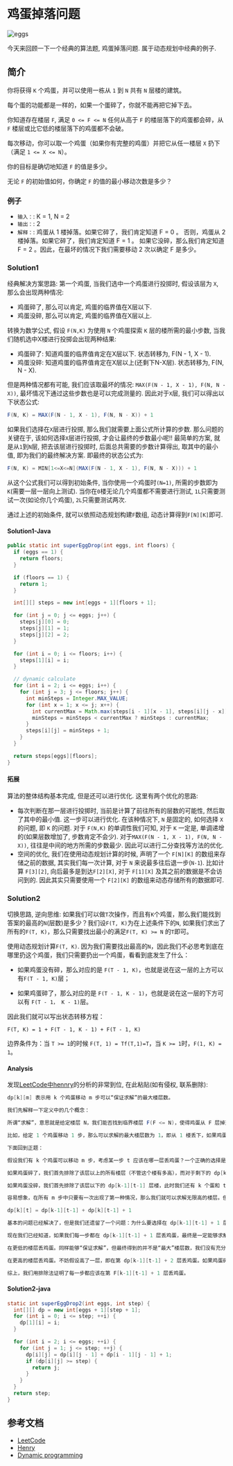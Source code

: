 # 鸡蛋掉落问题

![eggs](https://image.cjyong.com/eggs.jpg)

今天来回顾一下一个经典的算法题, 鸡蛋掉落问题. 属于动态规划中经典的例子.

## 简介

你将获得 `K` 个鸡蛋，并可以使用一栋从 `1` 到 `N` 共有 `N` 层楼的建筑。

每个蛋的功能都是一样的，如果一个蛋碎了，你就不能再把它掉下去。

你知道存在楼层 `F`, 满足 `0 <= F <= N` 任何从高于 `F` 的楼层落下的鸡蛋都会碎，从 `F` 楼层或比它低的楼层落下的鸡蛋都不会破。

每次移动，你可以取一个鸡蛋（如果你有完整的鸡蛋）并把它从任一楼层 `X` 扔下（满足 `1 <= X <= N`）。

你的目标是确切地知道 `F` 的值是多少。

无论 `F` 的初始值如何，你确定 `F` 的值的最小移动次数是多少？

### 例子

- `输入：`: K = 1, N = 2
- `输出：`: 2
- `解释：`: 鸡蛋从 1 楼掉落。如果它碎了，我们肯定知道 F = 0 。 否则，鸡蛋从 2 楼掉落。如果它碎了，我们肯定知道 F = 1 。 如果它没碎，那么我们肯定知道 F = 2 。因此，在最坏的情况下我们需要移动 2 次以确定 F 是多少。

### Solution1

经典解决方案思路: 第一个鸡蛋, 当我们选中一个鸡蛋进行投掷时, 假设该层为 `X`, 那么会出现两种情况:

- 鸡蛋碎了, 那么可以肯定, 鸡蛋的临界值在X层以下.
- 鸡蛋没碎, 那么可以肯定, 鸡蛋的临界值在X层以上.

转换为数学公式, 假设 `F(N,K)` 为使用 `N` 个鸡蛋探索 `K` 层的楼所需的最小步数, 当我们随机选中X楼进行投掷会出现两种结果:

- 鸡蛋碎了: 知道鸡蛋的临界值肯定在X层以下. 状态转移为, F(N - 1, X - 1).
- 鸡蛋没碎: 知道鸡蛋的临界值肯定在X层以上(还剩下N-X层). 状态转移为, F(N, N - X).

但是两种情况都有可能, 我们应该取最坏的情况: `MAX(F(N - 1, X - 1), F(N, N - X))`, 最坏情况下通过这些步数也是可以完成测量的. 因此对于`X`层, 我们可以得出以下状态公式:

```java
F(N, K) = MAX(F(N - 1, X - 1), F(N, N - X)) + 1
```

如果我们选择在`X`层进行投掷, 那么我们就需要上面公式所计算的步数. 那么问题的关键在于, 该如何选择`X`层进行投掷, 才会让最终的步数最小呢!! 最简单的方案, 就是从`1`到`N`层, 把去该层进行投掷时, 后面总共需要的步数计算得出, 取其中的最小值, 即为我们的最终解决方案. 即最终的状态公式为:

```java
F(N, K) = MIN[1<=X<=N](MAX(F(N - 1, X - 1), F(N, N - X))) + 1
```

从这个公式我们可以得到初始条件, 当你使用一个鸡蛋时`(N=1)`, 所需的步数即为`K`(需要一层一层向上测试). 当你在`0`楼无论几个鸡蛋都不需要进行测试, `1L`只需要测试一次(如论你几个鸡蛋), `2L`只需要测试两次.

通过上述的初始条件, 就可以依照动态规划构建`F`数组, 动态计算得到`F[N][K]`即可.

#### Solution1-Java

```java
public static int superEggDrop(int eggs, int floors) {
  if (eggs == 1) {
    return floors;
  }

  if (floors == 1) {
    return 1;
  }

  int[][] steps = new int[eggs + 1][floors + 1];

  for (int j = 0; j <= eggs; j++) {
    steps[j][0] = 0;
    steps[j][1] = 1;
    steps[j][2] = 2;
  }

  for (int i = 0; i <= floors; i++) {
    steps[1][i] = i;
  }

  // dynamic calculate
  for (int i = 2; i <= eggs; i++) {
    for (int j = 3; j <= floors; j++) {
      int minSteps = Integer.MAX_VALUE;
      for (int x = 1; x <= j; x++) {
        int currentMax = Math.max(steps[i - 1][x - 1], steps[i][j - x]);
        minSteps = minSteps < currentMax ? minSteps : currentMax;
      }
      steps[i][j] = minSteps + 1;
    }
  }

  return steps[eggs][floors];
}
```

#### 拓展

算法的整体结构基本完成, 但是还可以进行优化. 这里有两个优化的思路:

- 每次判断在那一层进行投掷时, 当前是计算了前往所有的层数的可能性, 然后取了其中的最小值. 这一步可以进行优化. 在该种情况下, `N` 是固定的, 如何选择 `X` 的问题, 即 `K` 的问题. 对于 `F(N,K)` 的单调性我们可知, 对于 `K` 一定是, 单调递增的(如果层数增加了, 步数肯定不会少). 对于`MAX(F(N - 1, X - 1), F(N, N - X))`, 往往是中间的地方所需的步数最少. 因此可以进行二分查找等方法的优化.
- 空间的优化, 我们在使用动态规划计算的时候, 声明了一个 `F[N][K]` 的数组来存储之前的数据, 其实我们每一次计算, 对于 `N` 来说最多往后退一步(`N-1`). 比如计算 `F[3][2]`, 向后最多是到达`F[2][X]`, 对于 `F[1][X]` 及其之前的数据是不会访问到的. 因此其实只需要使用一个 `F[2][K]` 的数组来动态存储所有的数据即可.

### Solution2

切换思路, 逆向思维: 如果我们可以做`T`次操作，而且有`K`个鸡蛋，那么我们能找到答案的最高的`N`(层数)是多少？我们设`F(T, K)`为在上述条件下的`N`, 如果我们求出了所有的`F(T, K)`，那么只需要找出最小的满足`F(T, K) >= N` 的`T`即可。

使用动态规划计算`F(T, K)`. 因为我们需要找出最高的`N`，因此我们不必思考到底在哪里扔这个鸡蛋，我们只需要扔出一个鸡蛋，看看到底发生了什么：

- 如果鸡蛋没有碎，那么对应的是 `F(T - 1, K)`，也就是说在这一层的上方可以有`F(T - 1, K)`层；

- 如果鸡蛋碎了，那么对应的是 `F(T - 1, K - 1)`，也就是说在这一层的下方可以有 `F(T - 1， K - 1)`层。

因此我们就可以写出状态转移方程：

`F(T, K) = 1 + F(T - 1, K - 1) + F(T - 1, K)`

边界条件为：当 `T >= 1`的时候 `F(T, 1) = Tf(T,1)=T`，当 `K >= 1`时，`F(1, K) = 1`。

#### Analysis

发现[LeetCode中hennry](https://leetcode-cn.com/u/hzhu212/)的分析的非常到位, 在此粘贴(如有侵权, 联系删除):

```java
dp[k][m] 表示用 k 个鸡蛋移动 m 步可以“保证求解”的最大楼层数。

我们先解释一下定义中的几个概念：

所谓“求解”，意思就是给定楼层 N，我们能否找到临界楼层 F(F <= N)，使得鸡蛋从 F 层掉落刚好不会被摔碎。所谓“保证求解”，意思就是即使每次丢鸡蛋的结果都很差，最终仍能求解。

比如，给定 1 个鸡蛋移动 1 步，那么可以求解的最大楼层数为 1，即从 1 楼丢下，如果鸡蛋碎了，求得 F=0，如果鸡蛋没碎，求得 F=1。在这种情况下，假如我们给出一个 2 层的楼，就无法保证求解了，因为无论从哪一层丢出鸡蛋，都没有十足的把握能够一次求得 F，换句话说，虽然我们仍有一定的机会能够求解，但无法“保证求解”。

下面回到正题：

假设我们有 k 个鸡蛋可以移动 m 步，考虑某一步 t 应该在哪一层丢鸡蛋？一个正确的选择是在 dp[k-1][t-1] + 1 层丢鸡蛋，结果分两种情况：

如果鸡蛋碎了，我们首先排除了该层以上的所有楼层（不管这个楼有多高），而对于剩下的 dp[k-1][t-1] 层楼，我们一定能用 k-1 个鸡蛋在 t-1 步内求解。因此这种情况下，我们总共可以求解无限高的楼层。可见，这是一种非常好的情况，但并不总是发生。

如果鸡蛋没碎，我们首先排除了该层以下的 dp[k-1][t-1] 层楼，此时我们还有 k 个蛋和 t-1 步，那么我们去该层以上的楼层继续测得 dp[k][t-1] 层楼。因此这种情况下，我们总共可以求解 dp[k-1][t-1] + dp[k][t-1] + 1 层楼。

容易想象，在所有 m 步中只要有一次出现了第一种情况，那么我们就可以求解无限高的楼层。但“保证求解”的定义要求我们排除一切运气成分，因此我们只得认为每次移动都遇到第二种情况。于是得到递推公式：

dp[k][t] = dp[k-1][t-1] + dp[k][t-1] + 1

基本的问题已经解决了，但是我们还遗留了一个问题：为什么要选择在 dp[k-1][t-1] + 1 层丢鸡蛋？

现在我们已经知道，如果我们每一步都在 dp[k-1][t-1] + 1 层丢鸡蛋，最终是一定能够求解的。但如果我们选择在更低的层或者更高的层丢鸡蛋会怎样呢？我们分两种情况讨论：

在更低的楼层丢鸡蛋。同样能够“保证求解”，但最终得到的并不是“最大”楼层数，我们没有充分挖掘鸡蛋数和移动次数的潜力，最终求解时会剩余一定量的鸡蛋或移动次数。

在更高的楼层丢鸡蛋。不妨假设高了一层，即在第 dp[k-1][t-1] + 2 层丢鸡蛋。如果鸡蛋碎掉了，我们仍然可以排除该层以上的所有楼层（不管这个楼有多高），但接下来就不好办了，因为我们剩下的 k-1 个鸡蛋在 t-1 步内只能“保证求解” dp[k-1][t-1] 的楼层，而现在剩余的楼层却是 dp[k-1][t-1] + 1，多了一层，因此无法“保证求解”！

综上，我们用排除法证明了每一步都应该在第 F[k-1][t-1] + 1 层丢鸡蛋。
```

#### Solution2-java

```java
static int superEggDrop2(int eggs, int step) {
  int[][] dp = new int[eggs + 1][step + 1];
  for (int i = 0; i <= step; ++i) {
    dp[1][i] = i;
  }

  for (int i = 2; i <= eggs; ++i) {
    for (int j = 1; j <= step; ++j) {
      dp[i][j] = dp[i][j - 1] + dp[i - 1][j - 1] + 1;
      if (dp[i][j] >= step) {
        return j;
      }
    }
  }
  return step;
}
```

## 参考文档

- [LeetCode](https://leetcode-cn.com/problems/super-egg-drop/)
- [Henry](https://leetcode-cn.com/u/hzhu212/)
- [Dynamic programming](https://en.wikipedia.org/wiki/Dynamic_programming)

